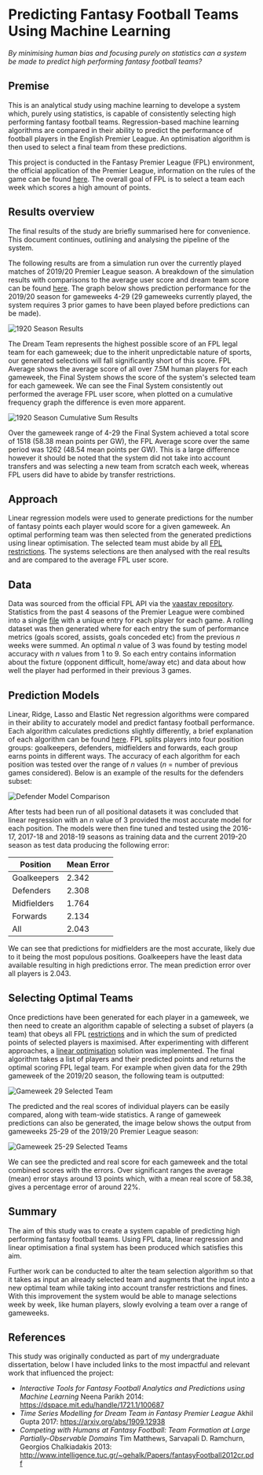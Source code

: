 # Predicting Fantasy Football Teams Using Machine Learning
*By minimising human bias and focusing purely on statistics can a system be made to predict high performing fantasy football teams?*

## Premise
This is an analytical study using machine learning to develope a system which, purely using statistics, is capable of consistently selecting high performing fantasy football teams. Regression-based machine learning algorithms are compared in their ability to predict the performance of football players in the English Premier League. An optimisation algorithm is then used to select a final team from these predictions.

This project is conducted in the Fantasy Premier League (FPL) environment, the official application of the Premier League, information on the rules of the game can be found [here](https://fantasy.premierleague.com/help/rules). The overall goal of FPL is to select a team each week which scores a high amount of points.

## Results overview
The final results of the study are briefly summarised here for convenience. This document continues, outlining and analysing the pipeline of the system.

The following results are from a simulation run over the currently played matches of 2019/20 Premier League season. A breakdown of the simulation results with comparisons to the average user score and dream team score can be found [here](https://github.com/JoshuaPlacidi/FPL-Predictions/blob/master/Results/1920_results.csv "1920 results in csv format"). The graph below shows prediction performance for the 2019/20 season for gameweeks 4-29 (29 gameweeks currently played, the system requires 3 prior games to have been played before predictions can be made).

![1920 Season Results](https://raw.githubusercontent.com/JoshuaPlacidi/FPL-Predictions/master/Results/Graphs/1920_results_graph.png "1920 Season Results")

The Dream Team represents the highest possible score of an FPL legal team for each gameweek; due to the inherit unpredictable nature of sports, our generated selections will fall significantly short of this score. FPL Average shows the average score of all over 7.5M human players for each gameweek, the Final System shows the score of the system's selected team for each gameweek. We can see the Final System consistently out performed the average FPL user score, when plotted on a cumulative frequency graph the difference is even more apparent.

![1920 Season Cumulative Sum Results](https://raw.githubusercontent.com/JoshuaPlacidi/FPL-Predictions/master/Results/Graphs/1920_results_cumsum_graph.png "1920 Season Cumulative Sum Results")

Over the gameweek range of 4-29 the Final System achieved a total score of 1518 (58.38 mean points per GW), the FPL Average score over the same period was 1262 (48.54 mean points per GW). This is a large difference however it should be noted that the system did not take into account transfers and was selecting a new team from scratch each week, whereas FPL users did have to abide by transfer restrictions.

## Approach

Linear regression models were used to generate predictions for the number of fantasy points each player would score for a given gameweek. An optimal performing team was then selected from the generated predictions using linear optimisation. The selected team must abide by all [FPL restrictions](https://fantasy.premierleague.com/help/rules). The systems selections are then analysed with the real results and are compared to the average FPL user score.

## Data
Data was sourced from the official FPL API via the [vaastav repository](https://github.com/vaastav/Fantasy-Premier-League). Statistics from the past 4 seasons of the Premier League were combined into a single [file](https://github.com/JoshuaPlacidi/FPL-Predictions/blob/master/Data/Player_Data.csv) with a unique entry for each player for each game. A rolling dataset was then generated where for each entry the sum of performance metrics (goals scored, assists, goals conceded etc) from the previous *n* weeks were summed. An optimal *n* value of 3 was found by testing model accuracy with *n* values from 1 to 9. So each entry contains information about the fixture (opponent difficult, home/away etc) and data about how well the player had performed in their previous 3 games.

## Prediction Models

Linear, Ridge, Lasso and Elastic Net regression algorithms were compared in their ability to accurately model and predict fantasy football performance. Each algorithm calculates predictions slightly differently, a brief explanation of each algorithm can be found [here](https://towardsdatascience.com/whats-the-difference-between-linear-regression-lasso-ridge-and-elasticnet-8f997c60cf29). FPL splits players into four position groups: goalkeepers, defenders, midfielders and forwards, each group earns points in different ways. The accuracy of each algorithm for each position was tested over the range of *n* values (*n* = number of previous games considered). Below is an example of the results for the defenders subset:

![Defender Model Comparison](https://raw.githubusercontent.com/JoshuaPlacidi/FPL-Predictions/master/Results/Graphs/defender_model_comparison.png "Defender Model Comparison")

After tests had been run of all positional datasets it was concluded that linear regression with an *n* value of 3 provided the most accurate model for each position. The models were then fine tuned and tested using the 2016-17, 2017-18 and 2018-19 seasons as training data and the current 2019-20 season as test data producing the following error:

| Position | Mean Error
--- | ---
Goalkeepers | 2.342
Defenders | 2.308
Midfielders | 1.764
Forwards | 2.134
All | 2.043

We can see that predictions for midfielders are the most accurate, likely due to it being the most populous positions. Goalkeepers have the least data available resulting in high predictions error. The mean prediction error over all players is 2.043.

## Selecting Optimal Teams

Once predictions have been generated for each player in a gameweek, we then need to create an algorithm capable of selecting a subset of players (a team) that obeys all FPL [restrictions](https://fantasy.premierleague.com/help/rules) and in which the sum of predicted points of selected players is maximised. After experimenting with different approaches, a [linear optimisation](https://en.wikipedia.org/wiki/Linear_programming) solution was implemented. The final algorithm takes a list of players and their predicted points and returns the optimal scoring FPL legal team. For example when given data for the 29th gameweek of the 2019/20 season, the following team is outputted:

![Gameweek 29 Selected Team](https://github.com/JoshuaPlacidi/FPL-Predictions/blob/master/Results/gw_29_selected_team.PNG?raw=true "Gameweek 29 Selected Team")

The predicted and the real scores of individual players can be easily compared, along with team-wide statistics. A range of gameweek predictions can also be generated, the image below shows the output from gameweeks 25-29 of the 2019/20 Premier League season:

![Gameweek 25-29 Selected Teams](https://github.com/JoshuaPlacidi/FPL-Predictions/blob/master/Results/gw_25_to_29_selected_teams.PNG?raw=true "Gameweek 25-29 Selected Teams")

We can see the predicted and real score for each gameweek and the total combined scores with the errors. Over significant ranges the average (mean) error stays around 13 points which, with a mean real score of 58.38, gives a percentage error of around 22%.

## Summary

The aim of this study was to create a system capable of predicting high performing fantasy football teams. Using FPL data, linear regression and linear optimisation a final system has been produced which satisfies this aim.

Further work can be conducted to alter the team selection algorithm so that it takes as input an already selected team and augments that the input into a new optimal team while taking into account transfer restrictions and fines. With this improvement the system would be able to manage selections week by week, like human players, slowly evolving a team over a range of gameweeks.

## References

This study was originally conducted as part of my undergraduate dissertation, below I have included links to the most impactful and relevant work that influenced the project:

* *Interactive Tools for Fantasy Football Analytics and Predictions using Machine Learning* Neena Parikh 2014: https://dspace.mit.edu/handle/1721.1/100687
*  *Time Series Modelling for Dream Team in Fantasy Premier League* Akhil Gupta 2017: https://arxiv.org/abs/1909.12938
* *Competing with Humans at Fantasy Football: Team Formation at Large Partially-Observable Domains* Tim Matthews, Sarvapali D. Ramchurn, Georgios Chalkiadakis 2013: http://www.intelligence.tuc.gr/~gehalk/Papers/fantasyFootball2012cr.pdf